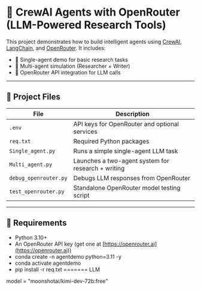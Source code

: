 # 🧠 CrewAI Agents with OpenRouter (LLM-Powered Research Tools)

This project demonstrates how to build intelligent agents using [CrewAI](https://github.com/joaomdmoura/crewai), [LangChain](https://www.langchain.com/), and [OpenRouter](https://openrouter.ai). It includes:

- 🔹 Single-agent demo for basic research tasks
- 🔹 Multi-agent simulation (Researcher + Writer)
- 🔹 OpenRouter API integration for LLM calls

---

## 📁 Project Files

| File                    | Description |
|-------------------------|-------------|
| `.env`                  | API keys for OpenRouter and optional services |
| `req.txt`               | Required Python packages |
| `Single_agent.py`       | Runs a simple single-agent LLM task |
| `Multi_agent.py`        | Launches a two-agent system for research + writing |
| `debug_openrouter.py`   | Debugs LLM responses from OpenRouter |
| `test_openrouter.py`    | Standalone OpenRouter model testing script |

---

## 🧰 Requirements

- Python 3.10+
- An OpenRouter API key (get one at [https://openrouter.ai](https://openrouter.ai))
- conda create -n agentdemo python=3.11 -y
- conda activate agentdemo
- pip install -r req.txt
=======
LLM

model = "moonshotai/kimi-dev-72b:free"
